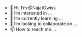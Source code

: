 - 👋 Hi, I’m @NajatOwiss
- 👀 I’m interested in ...
- 🌱 I’m currently learning ...
- 💞️ I’m looking to collaborate on ...
- 📫 How to reach me ...

<!---
NajatOwiss/NajatOwiss is a ✨ special ✨ repository because its `README.md` (this file) appears on your GitHub profile.
You can click the Preview link to take a look at your changes.
--->
